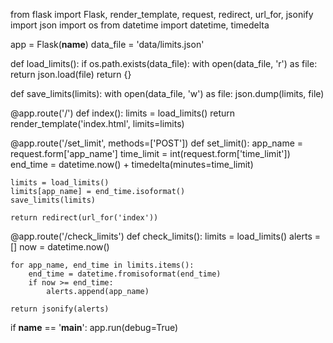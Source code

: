 from flask import Flask, render_template, request, redirect, url_for, jsonify
import json
import os
from datetime import datetime, timedelta

app = Flask(__name__)
data_file = 'data/limits.json'

def load_limits():
    if os.path.exists(data_file):
        with open(data_file, 'r') as file:
            return json.load(file)
    return {}

def save_limits(limits):
    with open(data_file, 'w') as file:
        json.dump(limits, file)

@app.route('/')
def index():
    limits = load_limits()
    return render_template('index.html', limits=limits)

@app.route('/set_limit', methods=['POST'])
def set_limit():
    app_name = request.form['app_name']
    time_limit = int(request.form['time_limit'])
    end_time = datetime.now() + timedelta(minutes=time_limit)
    
    limits = load_limits()
    limits[app_name] = end_time.isoformat()
    save_limits(limits)
    
    return redirect(url_for('index'))

@app.route('/check_limits')
def check_limits():
    limits = load_limits()
    alerts = []
    now = datetime.now()

    for app_name, end_time in limits.items():
        end_time = datetime.fromisoformat(end_time)
        if now >= end_time:
            alerts.append(app_name)

    return jsonify(alerts)

if __name__ == '__main__':
    app.run(debug=True)

